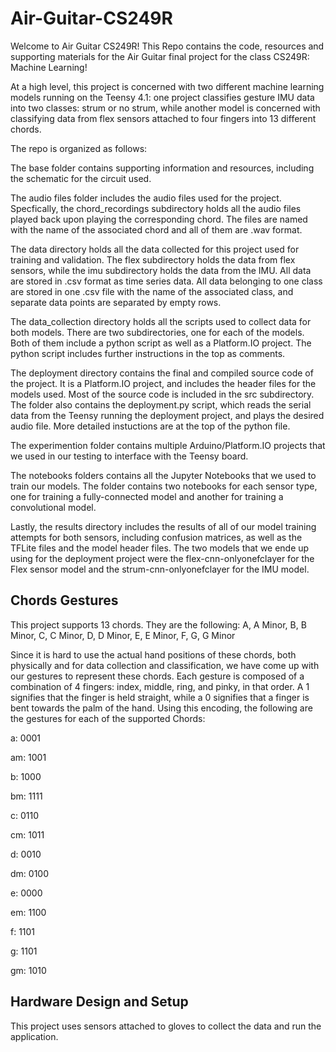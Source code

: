 # Air-Guitar-CS249R

Welcome to Air Guitar CS249R! This Repo contains the code, resources and supporting 
materials for the Air Guitar final project for the class CS249R: Machine Learning!

At a high level, this project is concerned with two different machine learning models 
running on the Teensy 4.1: one project classifies gesture IMU data into two classes:
strum or no strum, while another model is concerned with classifying data from 
flex sensors attached to four fingers into 13 different chords.


The repo is organized as follows:

The base folder contains supporting information and resources, including the schematic for the
circuit used. 

The audio files folder includes the audio files used for the project. Specfically, the chord_recordings
subdirectory holds all the audio files played back upon playing the corresponding chord. The files 
are named with the name of the associated chord and all of them are .wav format.

The data directory holds all the data collected for this project used for training and validation.
The flex subdirectory holds the data from flex sensors, while the imu subdirectory holds the data
from the IMU. All data are stored in .csv format as time series data. All data belonging to one class
are stored in one .csv file with the name of the associated class, and separate data points are separated
by empty rows.

The data_collection directory holds all the scripts used to collect data for both models. There are two 
subdirectories, one for each of the models. Both of them include a python script as well as a Platform.IO
project. The python script includes further instructions in the top as comments.

The deployment directory contains the final and compiled source code of the project. It is a Platform.IO
project, and includes the header files for the models used. Most of the source code is included in the 
src subdirectory. The folder also contains the deployment.py script, which reads the serial data from the
Teensy running the deployment project, and plays the desired audio file. More detailed instuctions are at the
top of the python file.

The experimention folder contains multiple Arduino/Platform.IO projects that we used in our testing to interface
with the Teensy board.

The notebooks folders contains all the Jupyter Notebooks that we used to train our models. The folder contains
two notebooks for each sensor type, one for training a fully-connected model and another for training a convolutional
model.

Lastly, the results directory includes the results of all of our model training attempts for both sensors, including 
confusion matrices, as well as the TFLite files and the model header files. The two models that we ende up using 
for the deployment project were the flex-cnn-onlyonefclayer for the Flex sensor model and the strum-cnn-onlyonefclayer
for the IMU model.



## Chords Gestures

This project supports 13 chords. They are the following: A, A Minor, B, B Minor, C, C Minor, D, D Minor, E, E Minor, F, G, G Minor

Since it is hard to use the actual hand positions of these chords, both physically and for data collection and classification, we 
have come up with our gestures to represent these chords. Each gesture is composed of a combination of 4 fingers: index, middle, ring, 
and pinky, in that order. A 1 signifies that the finger is held straight, while a 0 signifies that a finger is bent towards the palm of the hand.
Using this encoding, the following are the gestures for each of the supported Chords:

a: 0001

am: 1001

b: 1000

bm: 1111

c: 0110

cm: 1011

d: 0010

dm: 0100

e: 0000

em: 1100

f: 1101

g: 1101

gm: 1010

## Hardware Design and Setup

This project uses sensors attached to gloves to collect the data and run the application. 
